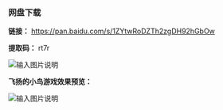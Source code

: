 ### 网盘下载

**链接：** https://pan.baidu.com/s/1ZYtwRoDZTh2zgDH92hGbOw 

**提取码：** rt7r

![输入图片说明](https://images.gitee.com/uploads/images/2020/0820/120723_d7c1d3ac_7785827.jpeg "图怪兽_6019894cc394ad904689234b6cf6b4c7_99096.jpg")

**飞扬的小鸟游戏效果预览：** 

![输入图片说明](https://images.gitee.com/uploads/images/2020/0805/205101_5058be45_7785827.png "6.png")